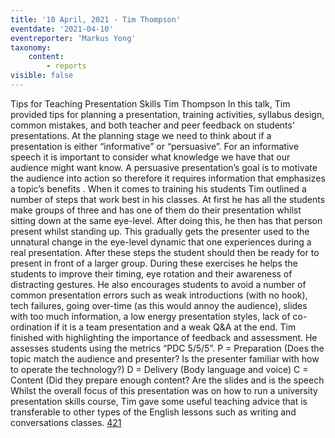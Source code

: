 ```yaml
---
title: '10 April, 2021 - Tim Thompson'
eventdate: '2021-04-10'
eventreporter: 'Markus Yong'
taxonomy:
    content:
        - reports
visible: false
---
```


Tips for Teaching Presentation Skills
Tim Thompson
In this talk, Tim provided tips for planning a presentation, training activities, syllabus design, common mistakes, and both teacher and peer feedback on students’ presentations. 
At the planning stage we need to think about if a presentation is either “informative” or “persuasive”. For an informative speech it is important to consider what knowledge we have that our audience might want know. A persuasive presentation’s goal is to motivate the audience into action so therefore it requires information that emphasizes a topic’s benefits .
When it comes to training his students Tim outlined a number of steps that work best in his classes. At first he has all the students make groups of three and has one of them do their presentation whilst sitting down at the same eye-level. After doing this, he then has that person present whilst standing up. This gradually gets the presenter used to the unnatural change in the eye-level dynamic that one experiences during a real presentation. After these steps the student should then be ready for to present in front of a larger group.
During these exercises he helps the students to improve their timing, eye rotation and their awareness of distracting gestures.  He also encourages students to avoid a number of common presentation errors such as weak introductions (with no hook), tech failures, going over-time (as this would annoy the audience), slides with too much information, a low energy presentation styles, lack of co-ordination if it is a team presentation and a weak Q&A at the end.
Tim finished with highlighting the importance of feedback and assessment. He assesses students using the metrics “PDC 5/5/5”.
P = Preparation (Does the topic match the audience and presenter? Is the presenter familiar with how to operate the technology?)
D = Delivery (Body language and voice)
C = Content (Did they prepare enough content? Are the slides and is the speech  
Whilst the overall focus of this presentation was on how to run a university presentation skills course, Tim gave some useful teaching advice that is transferable to other types of the English lessons such as writing and conversations classes.
<a href="/chapters/kq/schedule/2021/april/10">421</a>

